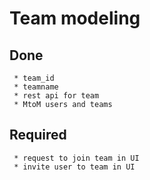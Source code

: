 Team modeling
====

Done
---
```
 * team_id
 * teamname
 * rest api for team
 * MtoM users and teams
```

Required
---
```
 * request to join team in UI
 * invite user to team in UI
```
